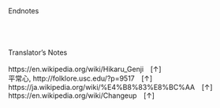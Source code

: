 <br/>
<br/>
Endnotes<br/>
<br/>
<br/>
<br/>
<br/>
Translator’s Notes<br/>
<br/>
https://en.wikipedia.org/wiki/Hikaru_Genji [↑]<br/>
平常心, http://folklore.usc.edu/?p=9517 [↑]<br/>
https://ja.wikipedia.org/wiki/%E4%B8%83%E8%BC%AA [↑]<br/>
 https://en.wikipedia.org/wiki/Changeup [↑]<br/>
<br/>
<br/>
<br/>
